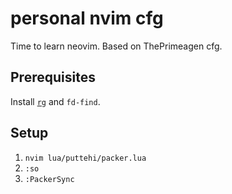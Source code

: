 # personal nvim cfg

Time to learn neovim. Based on ThePrimeagen cfg.

## Prerequisites

Install [`rg`](https://github.com/BurntSushi/ripgrep) and `fd-find`.

## Setup

1. `nvim lua/puttehi/packer.lua`
2. `:so`
3. `:PackerSync`
